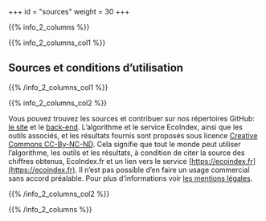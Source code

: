 +++
id = "sources"
weight = 30
+++

{{% info_2_columns %}}

{{% info_2_columns_col1 %}}

## Sources et conditions d’utilisation

{{% /info_2_columns_col1 %}}

{{% info_2_columns_col2 %}}

Vous pouvez trouvez les sources et contribuer sur nos répertoires GitHub: [le site](https://github.com/cnumr/EcoIndex) et le [back-end](https://github.com/cnumr/EcoIndex_python/tree/main/projects/ecoindex_api#readme).
L’algorithme et le service EcoIndex, ainsi que les outils
associés, et les résultats fournis sont proposés sous licence
[Creative Commons CC-By-NC-ND](https://creativecommons.org/licenses/by-nc-nd/2.0/fr/). Cela signifie que tout le monde
peut utiliser l’algorithme, les outils et les résultats, à condition de citer la source des chiffres obtenus,
EcoIndex.fr et un lien vers le service [https://ecoindex.fr](https://ecoindex.fr). Il n’est pas possible d’en faire un usage commercial sans accord préalable. Pour plus d’informations voir [les mentions légales](/mentions-legales/).

{{% /info_2_columns_col2 %}}

{{% /info_2_columns %}}
